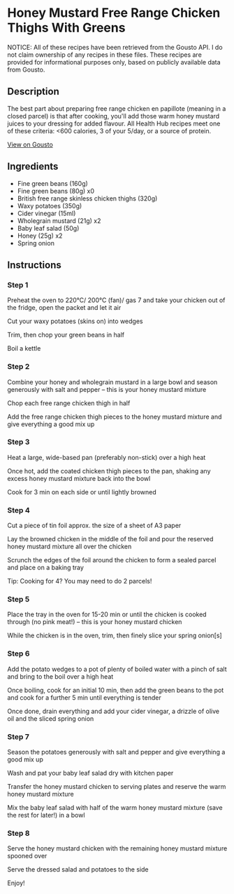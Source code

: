 # Honey Mustard Free Range Chicken Thighs With Greens

NOTICE: All of these recipes have been retrieved from the Gousto API. I do not claim ownership of any recipes in these files. These recipes are provided for informational purposes only, based on publicly available data from Gousto.

## Description

The best part about preparing free range chicken en papillote (meaning in a closed parcel) is that after cooking, you'll add those warm honey mustard juices to your dressing for added flavour. All Health Hub recipes meet one of these criteria: <600 calories, 3 of your 5/day, or a source of protein.

[View on Gousto](https://www.gousto.co.uk/recipes/cookbook/honey-mustard-free-range-chicken-thighs-with-greens)

## Ingredients

- Fine green beans (160g)
- Fine green beans (80g) x0
- British free range skinless chicken thighs (320g)
- Waxy potatoes (350g)
- Cider vinegar (15ml)
- Wholegrain mustard (21g) x2
- Baby leaf salad (50g)
- Honey (25g) x2
- Spring onion

## Instructions


### Step 1

Preheat the oven to 220°C/ 200°C (fan)/ gas 7 and take your chicken out of the fridge, open the packet and let it air

Cut your waxy potatoes (skins on) into wedges

Trim, then chop your green beans in half

Boil a kettle


### Step 2

Combine your honey and wholegrain mustard in a large bowl and season generously with salt and pepper – this is your honey mustard mixture

Chop each free range chicken thigh in half

Add the free range chicken thigh pieces to the honey mustard mixture and give everything a good mix up


### Step 3

Heat a large, wide-based pan (preferably non-stick) over a high heat

Once hot, add the coated chicken thigh pieces to the pan, shaking any excess honey mustard mixture back into the bowl

Cook for 3 min on each side or until lightly browned


### Step 4

Cut a piece of tin foil approx. the size of a sheet of A3 paper

Lay the browned chicken in the middle of the foil and pour the reserved honey mustard mixture all over the chicken

Scrunch the edges of the foil around the chicken to form a sealed parcel and place on a baking tray

Tip: Cooking for 4? You may need to do 2 parcels!


### Step 5

Place the tray in the oven for 15-20 min or until the chicken is cooked through (no pink meat!) – this is your honey mustard chicken

While the chicken is in the oven, trim, then finely slice your spring onion[s]


### Step 6

Add the potato wedges to a pot of plenty of boiled water with a pinch of salt and bring to the boil over a high heat

Once boiling, cook for an initial 10 min, then add the green beans to the pot and cook for a further 5 min until everything is tender

Once done, drain everything and add your cider vinegar, a drizzle of olive oil and the sliced spring onion


### Step 7

Season the potatoes generously with salt and pepper and give everything a good mix up

Wash and pat your baby leaf salad dry with kitchen paper

Transfer the honey mustard chicken to serving plates and reserve the warm honey mustard mixture

Mix the baby leaf salad with half of the warm honey mustard mixture (save the rest for later!) in a bowl

### Step 8

Serve the honey mustard chicken with the remaining honey mustard mixture spooned over

Serve the dressed salad and potatoes to the side

Enjoy!

